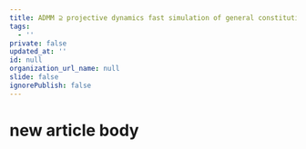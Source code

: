 ```yaml
---
title: ADMM ⊇ projective dynamics fast simulation of general constitutive models
tags:
  - ''
private: false
updated_at: ''
id: null
organization_url_name: null
slide: false
ignorePublish: false
---
```

# new article body
